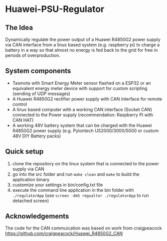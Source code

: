 # Huawei-PSU-Regulator

## The Idea
Dynamically regulate the power output of a Huawei R4850G2 power supply via CAN interface from a linux based system (e.g. raspberry pi)
to charge a battery in a way so that almost no energy is fed back to the grid for free in periods of overproduction.

## System components
- Tasmota with Smart Energy Meter sensor flashed on a ESP32 or an equivalent energy meter device with support for custom scripting (sending of UDP messages)
- A Huawei R4850G2 rectifier power supply with CAN interface for remote control
- A linux based computer with a working CAN interface (Socket CAN) connected to the Power supply (recommendation: Raspberry Pi with CAN HAT)
- A working 48V battery system that can be charged with the Huawei R4850G2 power supply (e.g. Pylontech US2000/3000/5000 or custom 48V DIY Battery packs)

## Quick setup
1. clone the repository on the linux system that is connected to the power supply via CAN
2. go into the src folder and run ``` make clean ``` and ``` make ``` to build the application binary
3. customize your settings in bin/config.txt file
4. execute the command line application in the bin folder with ``` ./regulatorApp ``` (use ``` screen -dmS regualtor ./regulatorApp ``` to run detached screen)
   
## Acknowledgements
The code for the CAN commuication was based on work from craigpeacock
https://github.com/craigpeacock/Huawei_R4850G2_CAN



